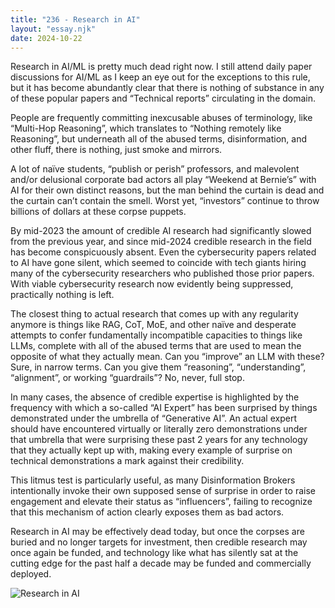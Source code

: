 ```yaml
---
title: "236 - Research in AI"
layout: "essay.njk"
date: 2024-10-22
---
```


Research in AI/ML is pretty much dead right now. I still attend daily paper discussions for AI/ML as I keep an eye out for the exceptions to this rule, but it has become abundantly clear that there is nothing of substance in any of these popular papers and “Technical reports” circulating in the domain.

People are frequently committing inexcusable abuses of terminology, like “Multi-Hop Reasoning”, which translates to “Nothing remotely like Reasoning”, but underneath all of the abused terms, disinformation, and other fluff, there is nothing, just smoke and mirrors.

A lot of naïve students, “publish or perish” professors, and malevolent and/or delusional corporate bad actors all play “Weekend at Bernie’s” with AI for their own distinct reasons, but the man behind the curtain is dead and the curtain can’t contain the smell. Worst yet, “investors” continue to throw billions of dollars at these corpse puppets.

By mid-2023 the amount of credible AI research had significantly slowed from the previous year, and since mid-2024 credible research in the field has become conspicuously absent. Even the cybersecurity papers related to AI have gone silent, which seemed to coincide with tech giants hiring many of the cybersecurity researchers who published those prior papers. With viable cybersecurity research now evidently being suppressed, practically nothing is left.

The closest thing to actual research that comes up with any regularity anymore is things like RAG, CoT, MoE, and other naïve and desperate attempts to confer fundamentally incompatible capacities to things like LLMs, complete with all of the abused terms that are used to mean the opposite of what they actually mean. Can you “improve” an LLM with these? Sure, in narrow terms. Can you give them “reasoning”, “understanding”, “alignment”, or working “guardrails”? No, never, full stop.

In many cases, the absence of credible expertise is highlighted by the frequency with which a so-called “AI Expert” has been surprised by things demonstrated under the umbrella of “Generative AI”. An actual expert should have encountered virtually or literally zero demonstrations under that umbrella that were surprising these past 2 years for any technology that they actually kept up with, making every example of surprise on technical demonstrations a mark against their credibility.

This litmus test is particularly useful, as many Disinformation Brokers intentionally invoke their own supposed sense of surprise in order to raise engagement and elevate their status as “influencers”, failing to recognize that this mechanism of action clearly exposes them as bad actors.

Research in AI may be effectively dead today, but once the corpses are buried and no longer targets for investment, then credible research may once again be funded, and technology like what has silently sat at the cutting edge for the past half a decade may be funded and commercially deployed.

![Research in AI](https://media.licdn.com/dms/image/v2/D5622AQG2zfcd6oxJ3w/feedshare-shrink_800/feedshare-shrink_800/0/1729382425480?e=1736985600&v=beta&t=AXzWaCQ4ch18ZbNWlmjaV6foShq3Pg-9_7hoe_LSeQo)